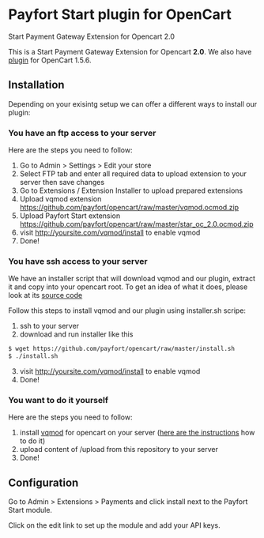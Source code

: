 # Payfort Start plugin for OpenCart

Start Payment Gateway Extension for Opencart 2.0

This is a Start Payment Gateway Extension for Opencart **2.0**. We also have [plugin](https://github.com/payfort/opencart-1.5.6) for OpenCart 1.5.6.

## Installation

Depending on your exisintg setup we can offer a different ways to install our
plugin:

### You have an ftp access to your server

Here are the steps you need to follow:

1. Go to Admin > Settings > Edit your store
2. Select FTP tab and enter all required data to upload extension to your server
  then save changes
3. Go to Extensions / Extension Installer to upload prepared extensions
4. Upload vqmod extension https://github.com/payfort/opencart/raw/master/vqmod.ocmod.zip
5. Upload Payfort Start extension https://github.com/payfort/opencart/raw/master/star_oc_2.0.ocmod.zip
6. visit http://yoursite.com/vqmod/install to enable vqmod
7. Done!

### You have ssh access to your server

We have an installer script that will download vqmod and our plugin, extract it
and copy into your opencart root. To get an idea of what it does, please look at its
[source code](installer.sh)

Follow this steps to install vqmod and our plugin using installer.sh scripe:

1. ssh to your server
2. download and run installer like this
```bash
$ wget https://github.com/payfort/opencart/raw/master/install.sh
$ ./install.sh
```
3. visit http://yoursite.com/vqmod/install to enable vqmod
4. Done!

### You want to do it yourself

Here are the steps you need to follow:

1. install [vqmod](https://github.com/vqmod/vqmod) for opencart on your server ([here are the instructions](https://github.com/vqmod/vqmod/wiki/Installing-vQmod-on-OpenCart) how to do it)
2. upload content of /upload from this repository to your server
3. Done!


## Configuration

Go to Admin > Extensions > Payments and click install next to the Payfort Start module.

Click on the edit link to set up the module and add your API keys.
